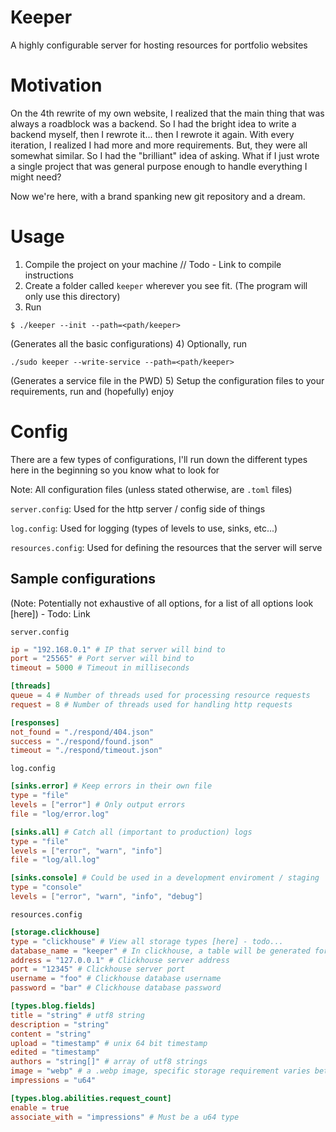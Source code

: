 # Keeper 
A highly configurable server for hosting resources for portfolio websites

# Motivation 
On the 4th rewrite of my own website, I realized that the main thing that was always a roadblock was a backend. So I had the bright idea to write a backend myself, then I rewrote it... then I rewrote it again. With every iteration, I realized I had more and more requirements. But, they were all somewhat similar. So I had the "brilliant" idea of asking. What if I just wrote a single project that was general purpose enough to handle everything I might need?

Now we're here, with a brand spanking new git repository and a dream.

# Usage
1) Compile the project on your machine // Todo - Link to compile instructions 
2) Create a folder called `keeper` wherever you see fit. (The program will only use this directory)
3) Run 
```shell
$ ./keeper --init --path=<path/keeper>
```
(Generates all the basic configurations)
4) Optionally, run
```shell
./sudo keeper --write-service --path=<path/keeper>
```
(Generates a service file in the PWD)
5) Setup the configuration files to your requirements, run and (hopefully) enjoy

# Config
There are a few types of configurations, I'll run down the different types here in the beginning so you know what to look for

Note: All configuration files (unless stated otherwise, are `.toml` files)

`server.config`: Used for the http server / config side of things

`log.config`: Used for logging (types of levels to use, sinks, etc...)

`resources.config`: Used for defining the resources that the server will serve 

## Sample configurations 
(Note: Potentially not exhaustive of all options, for a list of all options look [here]) - Todo: Link

`server.config`
```toml
ip = "192.168.0.1" # IP that server will bind to
port = "25565" # Port server will bind to
timeout = 5000 # Timeout in milliseconds 

[threads]
queue = 4 # Number of threads used for processing resource requests
request = 8 # Number of threads used for handling http requests 

[responses]
not_found = "./respond/404.json"
success = "./respond/found.json"
timeout = "./respond/timeout.json"
```

`log.config`
```toml
[sinks.error] # Keep errors in their own file 
type = "file"
levels = ["error"] # Only output errors
file = "log/error.log"

[sinks.all] # Catch all (important to production) logs
type = "file"
levels = ["error", "warn", "info"]
file = "log/all.log"

[sinks.console] # Could be used in a development enviroment / staging
type = "console"
levels = ["error", "warn", "info", "debug"]
```

`resources.config`
```toml
[storage.clickhouse]
type = "clickhouse" # View all storage types [here] - todo...
database_name = "keeper" # In clickhouse, a table will be generated for this 
address = "127.0.0.1" # Clickhouse server address
port = "12345" # Clickhouse server port
username = "foo" # Clickhouse database username
password = "bar" # Clickhouse database password

[types.blog.fields]
title = "string" # utf8 string
description = "string"
content = "string"
upload = "timestamp" # unix 64 bit timestamp
edited = "timestamp"
authors = "string[]" # array of utf8 strings
image = "webp" # a .webp image, specific storage requirement varies between storage types
impressions = "u64"

[types.blog.abilities.request_count]
enable = true
associate_with = "impressions" # Must be a u64 type
```
